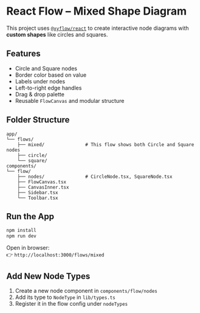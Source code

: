 # React Flow – Mixed Shape Diagram

This project uses [`@xyflow/react`](https://reactflow.dev) to create interactive node diagrams with **custom shapes** like circles and squares.

## Features

- Circle and Square nodes
- Border color based on value
- Labels under nodes
- Left-to-right edge handles
- Drag & drop palette
- Reusable `FlowCanvas` and modular structure

## Folder Structure

```
app/
└── flows/
    ├── mixed/               # This flow shows both Circle and Square nodes
    ├── circle/
    └── square/
components/
└── flow/
    ├── nodes/               # CircleNode.tsx, SquareNode.tsx
    ├── FlowCanvas.tsx
    ├── CanvasInner.tsx
    ├── Sidebar.tsx
    └── Toolbar.tsx
```

## Run the App

```bash
npm install
npm run dev
```

Open in browser:  
👉 `http://localhost:3000/flows/mixed`

## Add New Node Types

1. Create a new node component in `components/flow/nodes`
2. Add its type to `NodeType` in `lib/types.ts`
3. Register it in the flow config under `nodeTypes`

